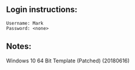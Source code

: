 ## Login instructions:

```
Username: Mark
Password: <none>
```

## Notes:

Windows 10 64 Bit Template (Patched) (20180616)